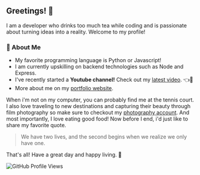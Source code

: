 ## Greetings! 👋

I am a developer who drinks too much tea while coding and is passionate about turning ideas into a reality. Welcome to my profile!

### 🚀 About Me
- My favorite programming language is Python or Javascript!
- I am currently upskilling on backend technologies such as Node and Express.
- I've recently started a **Youtube channel!** Check out my [latest video](https://youtu.be/yOTpvIFy2Gk). 👈👀
- More about me on my [portfolio website](https://www.mattbuen.dev/).

When i'm not on my computer, you can probably find me at the tennis court. I also love traveling to new destinations and capturing their beauty through film photography so make sure to checkout my [photography account](https://www.instagram.com/analog.collection/). And most importantly, I love eating good food! Now before I end, i'd just like to share my favorite quote.

> We have two lives, and the second begins when we realize we only have one.

That's all! Have a great day and happy living. 💌

![GitHub Profile Views](https://komarev.com/ghpvc/?username=matthews-code&color=blue)
